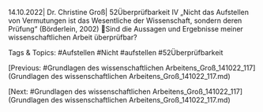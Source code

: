 14.10.2022| Dr. Christine Groß| 52Überprüfbarkeit IV
„Nicht das Aufstellen von Vermutungen ist das Wesentliche der 
Wissenschaft, sondern deren Prüfung“ (Börderlein, 2002)
Sind die Aussagen und Ergebnisse meiner wissenschaftlichen Arbeit 
überprüfbar?

   Tags & Topics:
   #Aufstellen
   #Nicht
   #aufstellen
   #52Überprüfbarkeit

[Previous: #Grundlagen des wissenschaftlichen Arbeitens_Groß_141022_117](Grundlagen des wissenschaftlichen Arbeitens_Groß_141022_117.md)

[Next: #Grundlagen des wissenschaftlichen Arbeitens_Groß_141022_117](Grundlagen des wissenschaftlichen Arbeitens_Groß_141022_117.md)